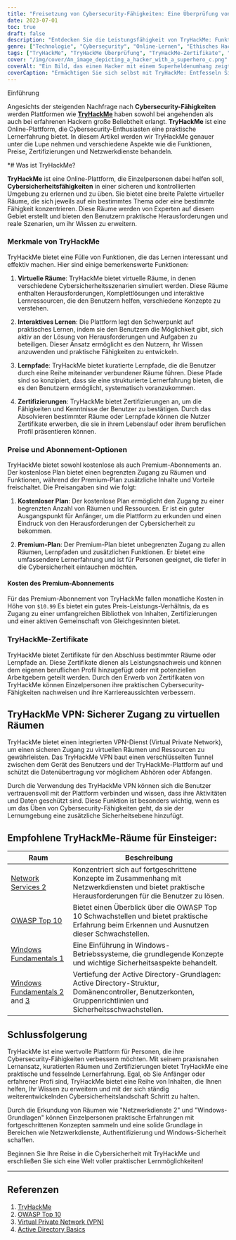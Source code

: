 ```yaml
---
title: "Freisetzung von Cybersecurity-Fähigkeiten: Eine Überprüfung von TryHackMe"
date: 2023-07-01
toc: true
draft: false
description: "Entdecken Sie die Leistungsfähigkeit von TryHackMe: Funktionen, Preise, Zertifizierungen, Netzwerkdienste und mehr, damit Sie Ihre Cybersecurity-Fähigkeiten beherrschen können."
genre: ["Technologie", "Cybersecurity", "Online-Lernen", "Ethisches Hacking", "Netzwerksicherheit", "Virtuelle Labore", "Zertifizierungen", "Lernpfade", "Praktische Erfahrung", "TryHackMe Überprüfung"]
tags: ["TryHackMe", "TryHackMe Überprüfung", "TryHackMe-Zertifikate", "TryHackMe Preisgestaltung", "TryHackMe Netzwerkdienste 2", "TryHackMe-Abonnement", "TryHackMe Umgehung der Authentifizierung", "TryHackMe Datei Einschluss", "TryHackMe OWASP Top 10 Komplettlösung", "TryHackMe VPN", "TryHackMe Windows Fundamentals 1", "TryHackMe Active Directory", "TryHackMe Active Directory-Grundlagen", "TryHackMe Answers", "TryHackMe Linux Fundamentals Part 3", "TryHackMe Logo", "TryHackMe Mitre", "TryHackMe Splunk", "TryHackMe SQL Injection", "TryHackMe-Unterstützung", "TryHackMe Tools zur Bedrohungsanalyse", "TryHackMe Upload-Schwachstellen", "TryHackMe Gehen einer Anwendung", "TryHackMe Windows Fundamentals 2", "TryHackMe Windows Fundamentals 3", "TryHackMe Blau", "TryHackMe Blue Komplettlösung"]
cover: "/img/cover/An_image_depicting_a_hacker_with_a_superhero_c.png"
coverAlt: "Ein Bild, das einen Hacker mit einem Superheldenumhang zeigt, symbolisiert die durch die Cybersicherheitsschulung von TryHackMe erlangte Machtfülle."
coverCaption: "Ermächtigen Sie sich selbst mit TryHackMe: Entfesseln Sie Ihre Cybersecurity-Superkräfte"
---
```

 Einführung

Angesichts der steigenden Nachfrage nach **Cybersecurity-Fähigkeiten** werden Plattformen wie [**TryHackMe**](https://tryhackme.com/signup?referrer=5f651e437af6815dfbc2ab56) haben sowohl bei angehenden als auch bei erfahrenen Hackern große Beliebtheit erlangt. **TryHackMe** ist eine Online-Plattform, die Cybersecurity-Enthusiasten eine praktische Lernerfahrung bietet. In diesem Artikel werden wir TryHackMe genauer unter die Lupe nehmen und verschiedene Aspekte wie die Funktionen, Preise, Zertifizierungen und Netzwerkdienste behandeln.

*# Was ist TryHackMe?

**TryHackMe** ist eine Online-Plattform, die Einzelpersonen dabei helfen soll, **Cybersicherheitsfähigkeiten** in einer sicheren und kontrollierten Umgebung zu erlernen und zu üben. Sie bietet eine breite Palette virtueller Räume, die sich jeweils auf ein bestimmtes Thema oder eine bestimmte Fähigkeit konzentrieren. Diese Räume werden von Experten auf diesem Gebiet erstellt und bieten den Benutzern praktische Herausforderungen und reale Szenarien, um ihr Wissen zu erweitern.

### Merkmale von TryHackMe

TryHackMe bietet eine Fülle von Funktionen, die das Lernen interessant und effektiv machen. Hier sind einige bemerkenswerte Funktionen:

1. **Virtuelle Räume**: TryHackMe bietet virtuelle Räume, in denen verschiedene Cybersicherheitsszenarien simuliert werden. Diese Räume enthalten Herausforderungen, Komplettlösungen und interaktive Lernressourcen, die den Benutzern helfen, verschiedene Konzepte zu verstehen.

2. **Interaktives Lernen**: Die Plattform legt den Schwerpunkt auf praktisches Lernen, indem sie den Benutzern die Möglichkeit gibt, sich aktiv an der Lösung von Herausforderungen und Aufgaben zu beteiligen. Dieser Ansatz ermöglicht es den Nutzern, ihr Wissen anzuwenden und praktische Fähigkeiten zu entwickeln.

3. **Lernpfade**: TryHackMe bietet kuratierte Lernpfade, die die Benutzer durch eine Reihe miteinander verbundener Räume führen. Diese Pfade sind so konzipiert, dass sie eine strukturierte Lernerfahrung bieten, die es den Benutzern ermöglicht, systematisch voranzukommen.

4. **Zertifizierungen**: TryHackMe bietet Zertifizierungen an, um die Fähigkeiten und Kenntnisse der Benutzer zu bestätigen. Durch das Absolvieren bestimmter Räume oder Lernpfade können die Nutzer Zertifikate erwerben, die sie in ihrem Lebenslauf oder ihrem beruflichen Profil präsentieren können.

### Preise und Abonnement-Optionen

TryHackMe bietet sowohl kostenlose als auch Premium-Abonnements an. Der kostenlose Plan bietet einen begrenzten Zugang zu Räumen und Funktionen, während der Premium-Plan zusätzliche Inhalte und Vorteile freischaltet. Die Preisangaben sind wie folgt:

1. **Kostenloser Plan**: Der kostenlose Plan ermöglicht den Zugang zu einer begrenzten Anzahl von Räumen und Ressourcen. Er ist ein guter Ausgangspunkt für Anfänger, um die Plattform zu erkunden und einen Eindruck von den Herausforderungen der Cybersicherheit zu bekommen.

2. **Premium-Plan**: Der Premium-Plan bietet unbegrenzten Zugang zu allen Räumen, Lernpfaden und zusätzlichen Funktionen. Er bietet eine umfassendere Lernerfahrung und ist für Personen geeignet, die tiefer in die Cybersicherheit eintauchen möchten.

#### Kosten des Premium-Abonnements

Für das Premium-Abonnement von TryHackMe fallen monatliche Kosten in Höhe von `$10.99` Es bietet ein gutes Preis-Leistungs-Verhältnis, da es Zugang zu einer umfangreichen Bibliothek von Inhalten, Zertifizierungen und einer aktiven Gemeinschaft von Gleichgesinnten bietet.

### TryHackMe-Zertifikate

TryHackMe bietet Zertifikate für den Abschluss bestimmter Räume oder Lernpfade an. Diese Zertifikate dienen als Leistungsnachweis und können dem eigenen beruflichen Profil hinzugefügt oder mit potenziellen Arbeitgebern geteilt werden. Durch den Erwerb von Zertifikaten von TryHackMe können Einzelpersonen ihre praktischen Cybersecurity-Fähigkeiten nachweisen und ihre Karriereaussichten verbessern.

## TryHackMe VPN: Sicherer Zugang zu virtuellen Räumen

TryHackMe bietet einen integrierten VPN-Dienst (Virtual Private Network), um einen sicheren Zugang zu virtuellen Räumen und Ressourcen zu gewährleisten. Das TryHackMe VPN baut einen verschlüsselten Tunnel zwischen dem Gerät des Benutzers und der TryHackMe-Plattform auf und schützt die Datenübertragung vor möglichem Abhören oder Abfangen.

Durch die Verwendung des TryHackMe VPN können sich die Benutzer vertrauensvoll mit der Plattform verbinden und wissen, dass ihre Aktivitäten und Daten geschützt sind. Diese Funktion ist besonders wichtig, wenn es um das Üben von Cybersecurity-Fähigkeiten geht, da sie der Lernumgebung eine zusätzliche Sicherheitsebene hinzufügt.

## Empfohlene TryHackMe-Räume für Einsteiger:

| Raum | Beschreibung |
|------------------------------------|------------------------------------------------------------------------------------------------------------------------------------------|
| [Network Services 2 ](https://tryhackme.com/room/networkservices2)                | Konzentriert sich auf fortgeschrittene Konzepte im Zusammenhang mit Netzwerkdiensten und bietet praktische Herausforderungen für die Benutzer zu lösen.                             |
| [OWASP Top 10](https://tryhackme.com/room/owasptop102021)           | Bietet einen Überblick über die OWASP Top 10 Schwachstellen und bietet praktische Erfahrung beim Erkennen und Ausnutzen dieser Schwachstellen. | |
| [Windows Fundamentals 1  ](https://tryhackme.com/room/windowsfundamentals1xbx)           | Eine Einführung in Windows-Betriebssysteme, die grundlegende Konzepte und wichtige Sicherheitsaspekte behandelt.                       |
| [Windows Fundamentals 2](https://tryhackme.com/room/windowsfundamentals2x0x) and [3](https://tryhackme.com/room/windowsfundamentals3xzx)       | Vertiefung der Active Directory-Grundlagen: Active Directory-Struktur, Domänencontroller, Benutzerkonten, Gruppenrichtlinien und Sicherheitsschwachstellen.                    |


## Schlussfolgerung

TryHackMe ist eine wertvolle Plattform für Personen, die ihre Cybersecurity-Fähigkeiten verbessern möchten. Mit seinem praxisnahen Lernansatz, kuratierten Räumen und Zertifizierungen bietet TryHackMe eine praktische und fesselnde Lernerfahrung. Egal, ob Sie Anfänger oder erfahrener Profi sind, TryHackMe bietet eine Reihe von Inhalten, die Ihnen helfen, Ihr Wissen zu erweitern und mit der sich ständig weiterentwickelnden Cybersicherheitslandschaft Schritt zu halten.

Durch die Erkundung von Räumen wie "Netzwerkdienste 2" und "Windows-Grundlagen" können Einzelpersonen praktische Erfahrungen mit fortgeschrittenen Konzepten sammeln und eine solide Grundlage in Bereichen wie Netzwerkdienste, Authentifizierung und Windows-Sicherheit schaffen.

Beginnen Sie Ihre Reise in die Cybersicherheit mit TryHackMe und erschließen Sie sich eine Welt voller praktischer Lernmöglichkeiten!

______

## Referenzen

1. [TryHackMe](https://tryhackme.com/signup?referrer=5f651e437af6815dfbc2ab56)
2. [OWASP Top 10](https://owasp.org/www-project-top-ten/)
3. [Virtual Private Network (VPN)](https://en.wikipedia.org/wiki/Virtual_private_network)
4. [Active Directory Basics](https://docs.microsoft.com/en-us/windows-server/identity/ad-ds/get-started/virtual-dc/active-directory-domain-services-overview)

